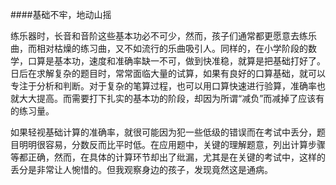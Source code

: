 ####基础不牢，地动山摇

练乐器时，长音和音阶这些基本功必不可少，然而，孩子们通常都更愿意去练乐曲，而相对枯燥的练习曲，又不如流行的乐曲吸引人。同样的，在小学阶段的数学，口算是基本功，速度和准确率缺一不可，做到快准稳，就算是把基础打好了。日后在求解复杂的题目时，常常面临大量的试算，如果有良好的口算基础，就可以专注于分析和判断。对于复杂的笔算过程，也可以用口算快速进行验算，准确率也就大大提高。而需要打下扎实的基本功的阶段，却因为所谓“减负”而减掉了应该有的练习量。

如果轻视基础计算的准确率，就很可能因为犯一些低级的错误而在考试中丢分，题目明明很容易，分数反而比平时低。在应用题中，关键的理解题意，列出计算步骤等都正确，然而，在具体的计算环节却出了纰漏，尤其是在关键的考试中，这样的丢分是非常让人惋惜的。但我观察身边的孩子，发现竟然这是通病。
